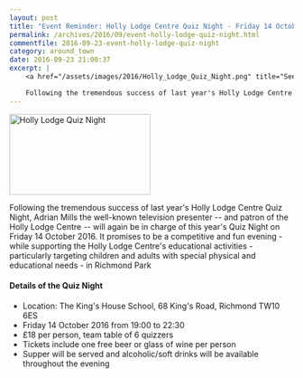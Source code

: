 ```yaml
---
layout: post
title: "Event Reminder: Holly Lodge Centre Quiz Night - Friday 14 October"
permalink: /archives/2016/09/event-holly-lodge-quiz-night.html
commentfile: 2016-09-23-event-holly-lodge-quiz-night
category: around_town
date: 2016-09-23 21:00:37
excerpt: |
    <a href="/assets/images/2016/Holly_Lodge_Quiz_Night.png" title="See larger version of - Holly Lodge Quiz Night"><img src="/assets/images/2016/Holly_Lodge_Quiz_Night_thumb.png" width="150" height="86" alt="Holly Lodge Quiz Night" class="photo right" /></a>

    Following the tremendous success of last year's Holly Lodge Centre Quiz Night, Adrian Mills the well-known television presenter -- and patron of the Holly Lodge Centre -- will again be in charge of this year's Quiz Night on Friday 14 October 2016.
---
```


<a href="/assets/images/2016/Holly_Lodge_Quiz_Night.png" title="See larger version of - Holly Lodge Quiz Night"><img src="/assets/images/2016/Holly_Lodge_Quiz_Night_thumb.png" width="250" height="143" alt="Holly Lodge Quiz Night" class="photo right" /></a>

Following the tremendous success of last year's Holly Lodge Centre Quiz Night, Adrian Mills the well-known television presenter -- and patron of the Holly Lodge Centre -- will again be in charge of this year's Quiz Night on Friday 14 October 2016. It promises to be a competitive and fun evening - while supporting the Holly Lodge Centre's educational activities - particularly targeting children and adults with special physical and educational needs - in Richmond Park

#### Details of the Quiz Night

-   Location: The King's House School, 68 King's Road, Richmond TW10 6ES
-   Friday 14 October 2016 from 19:00 to 22:30
-   £18 per person, team table of 6 quizzers
-   Tickets include one free beer or glass of wine per person
-   Supper will be served and alcoholic/soft drinks will be available throughout the evening
